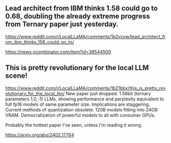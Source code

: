 ## Lead architect from IBM thinks 1.58 could go to 0.68, doubling the already extreme progress from Ternary paper just yesterday.
https://www.reddit.com/r/LocalLLaMA/comments/1b2ycxw/lead_architect_from_ibm_thinks_158_could_go_to/

https://news.ycombinator.com/item?id=39544500



## This is pretty revolutionary for the local LLM scene!
https://www.reddit.com/r/LocalLLaMA/comments/1b21bbx/this_is_pretty_revolutionary_for_the_local_llm/
New paper just dropped. 1.58bit (ternary parameters 1,0,-1) LLMs, showing performance and perplexity equivalent to full fp16 models of same parameter size. Implications are staggering. Current methods of quantization obsolete. 120B models fitting into 24GB VRAM. Democratization of powerful models to all with consumer GPUs.

Probably the hottest paper I've seen, unless I'm reading it wrong.

https://arxiv.org/abs/2402.17764

